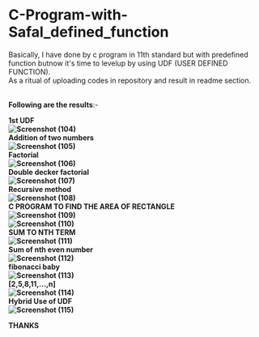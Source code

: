 # C-Program-with-Safal_defined_function
Basically, I have done by c program in 11th standard but with predefined function butnow it's time to levelup by using UDF (USER DEFINED FUNCTION).</br>
As a ritual of uploading codes in repository and result in readme section.</p>
</br><b>Following are the results</b>:-</p>
<b>1st UDF<b>
</br> ![Screenshot (104)](https://user-images.githubusercontent.com/99072350/161548206-32d3322e-2739-40d7-beed-149b3ea0bcc5.png)</br>
<b>Addition of two numbers<b></br>
![Screenshot (105)](https://user-images.githubusercontent.com/99072350/161551742-50f80257-7899-4dd9-9ef6-8b16b1806024.png)
</br>
<b>Factorial</b>
</br>![Screenshot (106)](https://user-images.githubusercontent.com/99072350/161555512-8ba44487-57b2-49d1-b93b-5e01fac2dce4.png)
</br>
<b>Double decker factorial<b></br>
![Screenshot (107)](https://user-images.githubusercontent.com/99072350/161560753-10b6a49f-19ad-41b4-bb31-409f935ee5fe.png)
</br>
<b>Recursive method</b></br>![Screenshot (108)](https://user-images.githubusercontent.com/99072350/161567080-7547af6f-c34b-4db6-96f8-3c7f3ba9bb7e.png)
</br><b>C PROGRAM TO FIND THE AREA OF RECTANGLE<b></br>
![Screenshot (109)](https://user-images.githubusercontent.com/99072350/161569572-d5720ec8-65ec-4363-b710-7fe8a43bd791.png)</br>
![Screenshot (110)](https://user-images.githubusercontent.com/99072350/161569589-86fa4c2f-4348-4e9a-9a6d-f553d679d9d8.png)</br>
<b>SUM TO NTH TERM</b></br>![Screenshot (111)](https://user-images.githubusercontent.com/99072350/161574587-eb8fa3a5-015c-4dc6-ad44-a109377dbe06.png)
</br><b>Sum of nth even number</b></br>![Screenshot (112)](https://user-images.githubusercontent.com/99072350/161576336-fa76ba43-ca0a-4f5a-a573-003986cf12d6.png)
</br>
<b>fibonacci baby</b></br>![Screenshot (113)](https://user-images.githubusercontent.com/99072350/161581878-505705ef-b766-499e-9f0c-235665e4cb02.png)
</br>
<b>[2,5,8,11,...,n]</b></br>![Screenshot (114)](https://user-images.githubusercontent.com/99072350/161584686-309827eb-ed29-4c38-a3a1-0685326871f6.png)</br>
<b>Hybrid Use of UDF</b></br>![Screenshot (115)](https://user-images.githubusercontent.com/99072350/161592312-102b40c8-0009-4f86-8ea3-e27ad1681dc1.png)</br>
</p>
<head>THANKS</head>







